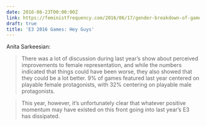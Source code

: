 ```yaml
---
date: 2016-06-23T00:00:00Z
link: https://feministfrequency.com/2016/06/17/gender-breakdown-of-games-showcased-at-e3-2016/
draft: true
title: 'E3 2016 Games: Hey Guys'
---
```


Anita Sarkeesian: 

> There was a lot of discussion during last year’s show about perceived improvements to female representation, and while the numbers indicated that things could have been worse, they also showed that they could be a lot better. 9% of games featured last year centered on playable female protagonists, with 32% centering on playable male protagonists.

> This year, however, it’s unfortunately clear that whatever positive momentum may have existed on this front going into last year’s E3 has dissipated.